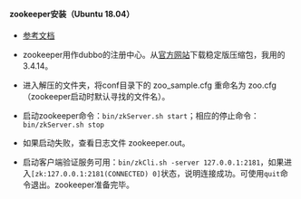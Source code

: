 #### zookeeper安装（Ubuntu 18.04）

* [参考文档](https://zookeeper.apache.org/doc/r3.4.14/zookeeperStarted.html)

* zookeeper用作dubbo的注册中心。从[官方网站](https://archive.apache.org/dist/zookeeper/)下载稳定版压缩包，我用的3.4.14。
* 进入解压的文件夹，将conf目录下的 zoo_sample.cfg 重命名为 zoo.cfg（zookeeper启动时默认寻找的文件名）。
* 启动zookeeper命令：`bin/zkServer.sh start`；相应的停止命令：`bin/zkServer.sh stop`
* 如果启动失败，查看日志文件 zookeeper.out。

* 启动客户端验证服务可用：`bin/zkCli.sh -server 127.0.0.1:2181`，如果进入`[zk:127.0.0.1:2181(CONNECTED) 0]`状态，说明连接成功。可使用`quit`命令退出。zookeeper准备完毕。